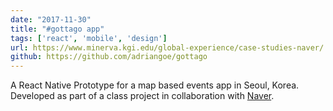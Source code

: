 ```yaml
---
date: "2017-11-30"
title: "#gottago app"
tags: ['react', 'mobile', 'design']
url: https://www.minerva.kgi.edu/global-experience/case-studies-naver/
github: https://github.com/adriangoe/gottago
---
```

A React Native Prototype for a map based events app in Seoul, Korea. Developed as part of a class project in collaboration with [Naver](https://naver.com).